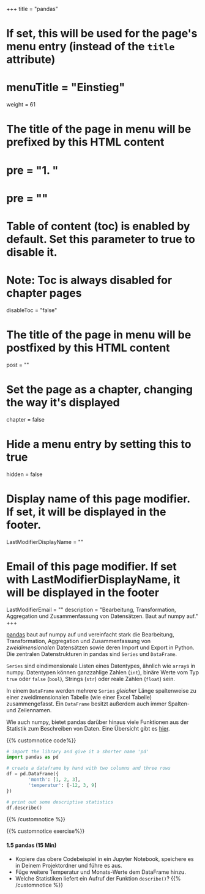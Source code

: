 +++
title = "pandas"
# If set, this will be used for the page's menu entry (instead of the `title` attribute)
# menuTitle = "Einstieg"
weight = 61
# The title of the page in menu will be prefixed by this HTML content
# pre = "<b>1. </b>"
# pre = "<i class='fab fa-github'></i>"
# Table of content (toc) is enabled by default. Set this parameter to true to disable it.
# Note: Toc is always disabled for chapter pages
disableToc = "false"
# The title of the page in menu will be postfixed by this HTML content
post = ""
# Set the page as a chapter, changing the way it's displayed
chapter = false
# Hide a menu entry by setting this to true
hidden = false
# Display name of this page modifier. If set, it will be displayed in the footer.
LastModifierDisplayName = ""
# Email of this page modifier. If set with LastModifierDisplayName, it will be displayed in the footer
LastModifierEmail = ""
description = "Bearbeitung, Transformation, Aggregation und Zusammenfassung von Datensätzen. Baut auf numpy auf."
+++

[pandas](https://pandas.pydata.org/) baut auf numpy auf und vereinfacht stark die Bearbeitung, Transformation, Aggregation und Zusammenfassung von *zweidimensionalen* Datensätzen sowie deren Import und Export in Python. Die zentralen Datenstrukturen in pandas sind `Series` und `DataFrame`.

`Series` sind eindimensionale Listen eines Datentypes, ähnlich wie `array`s in numpy. Datentypen können ganzzahlige Zahlen (`int`), binäre Werte vom Typ `true` oder `false` (`bool`), Strings (`str`) oder reale Zahlen (`float`) sein.  

In einem `DataFrame` werden mehrere `Series` *gleicher* Länge spaltenweise zu einer zweidimensionalen Tabelle (wie einer Excel Tabelle) zusammengefasst. Ein `DataFrame` besitzt außerdem auch immer Spalten- und Zeilennamen.

Wie auch numpy, bietet pandas darüber hinaus viele Funktionen aus der Statistik zum Beschreiben von Daten. Eine Übersicht gibt es [hier](https://pandas.pydata.org/pandas-docs/stable/reference/series.html#computations-descriptive-stats).


{{% customnotice code%}}
```python
# import the library and give it a shorter name 'pd'
import pandas as pd

# create a dataframe by hand with two columns and three rows
df = pd.DataFrame({
        'month': [1, 2, 3],
        'temperatur': [-12, 3, 9]
})

# print out some descriptive statistics
df.describe()
```
{{% /customnotice %}}

{{% customnotice exercise%}}

#### 1.5 pandas (15 Min)

- Kopiere das obere Codebeispiel in ein Jupyter Notebook, speichere es in Deinem Projektordner und führe es aus.
- Füge weitere Temperatur und Monats-Werte dem DataFrame hinzu.
- Welche Statistiken liefert ein Aufruf der Funktion `describe()`?
{{% /customnotice %}}
